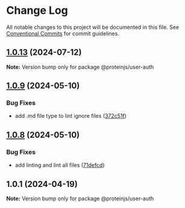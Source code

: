 # Change Log

All notable changes to this project will be documented in this file.
See [Conventional Commits](https://conventionalcommits.org) for commit guidelines.

## [1.0.13](https://github.com/proteinjs/user/compare/@proteinjs/user-auth@1.0.12...@proteinjs/user-auth@1.0.13) (2024-07-12)

**Note:** Version bump only for package @proteinjs/user-auth





## [1.0.9](https://github.com/proteinjs/user/compare/@proteinjs/user-auth@1.0.8...@proteinjs/user-auth@1.0.9) (2024-05-10)


### Bug Fixes

* add .md file type to lint ignore files ([372c51f](https://github.com/proteinjs/user/commit/372c51fdc0a48c8559321862e3b7cebe05e4955d))





## [1.0.8](https://github.com/proteinjs/user/compare/@proteinjs/user-auth@1.0.7...@proteinjs/user-auth@1.0.8) (2024-05-10)

### Bug Fixes

- add linting and lint all files ([71defcd](https://github.com/proteinjs/user/commit/71defcd78dc479d2eef1f624c746c879f4e31daa))

## 1.0.1 (2024-04-19)

**Note:** Version bump only for package @proteinjs/user-auth
